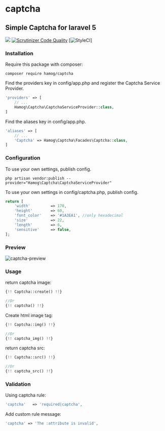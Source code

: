 # captcha
## Simple Captcha for laravel 5
<a href="https://codeclimate.com/github/hamog/captcha/maintainability"><img src="https://api.codeclimate.com/v1/badges/3b7d561e7b7b4a502dba/maintainability" /></a>
[![Scrutinizer Code Quality](https://scrutinizer-ci.com/g/shetabit/captcha/badges/quality-score.png?b=master)](https://scrutinizer-ci.com/g/shetabit/captcha/?branch=master)
[![StyleCI](https://github.styleci.io/repos/64918678/shield?branch=master)]


### Installation

Require this package with composer:
```
composer require hamog/captcha
```

Find the providers key in config/app.php and register the Captcha Service Provider.
```php
'providers' => [
    // ...
    Hamog\Captcha\CaptchaServiceProvider::class,
]
```

Find the aliases key in config/app.php.
```php
'aliases' => [
    // ...
    'Captcha' => Hamog\Captcha\Facades\Captcha::class,
]
```

### Configuration

To use your own settings, publish config.
```
php artisan vendor:publish --provider="Hamog\Captcha\CaptchaServiceProvider"
```

To use your own settings in config/captcha.php, publish config.
```php
return [
    'width'         => 170,
    'height'        => 60,
    'font_color'    => '#1A3EA1', //only hexadecimal
    'size'          => 22,
    'length'        => 6,
    'sensitive'     => false,
];
```

### Preview

![captcha-preview](https://github.com/hamog/captcha/blob/master/assets/img/captcha.png)

### Usage

return captcha image:
```php
{!! Captcha::create() !!}

//Or
{!! captcha() !!}
```

Create html image tag:
```php
{!! Captcha::img() !!}

//Or
{!! captcha_img() !!}
```

return captcha src:
```php
{!! Captcha::src() !!}

//Or
{!! captcha_src() !!}
```

### Validation

Using captcha rule:
```php
'captcha'   => 'required|captcha',
```

Add custom rule message:
```php
'captcha' => 'The :attribute is invalid',
```


